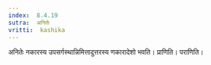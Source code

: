 ```yaml
---
index:  8.4.19
sutra:  अनितेः
vritti:  kashika 
---
```


अनितेः नकारस्य उपसर्गस्थान्निमित्तादुत्तरस्य णकारादेशो भवति। प्राणिति। पराणिति।


